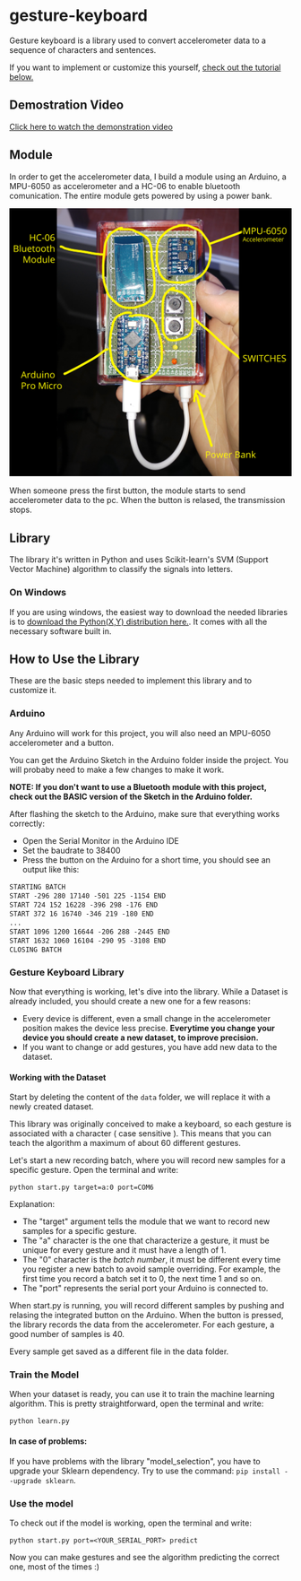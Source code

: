 # gesture-keyboard
Gesture keyboard is a library used to convert accelerometer data to a sequence of characters and sentences.

If you want to implement or customize this yourself, [check out the tutorial below.](#How-to-use-the-Library)

## Demostration Video
[Click here to watch the demonstration video](https://www.youtube.com/watch?v=OjTNS2ZKqRc)

## Module

In order to get the accelerometer data, I build a module using an Arduino, a MPU-6050 as accelerometer and a HC-06 to enable bluetooth comunication. The entire module gets powered by using a power bank.

![The Arduino Module](images/module.jpg)

When someone press the first button, the module starts to send accelerometer data to the pc.
When the button is relased, the transmission stops.

## Library

The library it's written in Python and uses Scikit-learn's SVM (Support Vector Machine) algorithm to classify the signals into letters.

### On Windows
If you are using windows, the easiest way to download the needed libraries is to [download the Python(X,Y) distribution here.](https://python-xy.github.io/). It comes with all the necessary software built in.

## How to Use the Library

These are the basic steps needed to implement this library and to customize it.

### Arduino

Any Arduino will work for this project, you will also need an MPU-6050 accelerometer and a button.

You can get the Arduino Sketch in the Arduino folder inside the project. You will probaby need to make a few changes to make it work.

**NOTE: If you don't want to use a Bluetooth module with this project, check out the BASIC version of the Sketch in the Arduino folder.**

After flashing the sketch to the Arduino, make sure that everything works correctly:
* Open the Serial Monitor in the Arduino IDE
* Set the baudrate to 38400
* Press the button on the Arduino for a short time, you should see an output like this:
```
STARTING BATCH
START -296 280 17140 -501 225 -1154 END
START 724 152 16228 -396 298 -176 END
START 372 16 16740 -346 219 -180 END
...
START 1096 1200 16644 -206 288 -2445 END
START 1632 1060 16104 -290 95 -3108 END
CLOSING BATCH
```

### Gesture Keyboard Library

Now that everything is working, let's dive into the library.
While a Dataset is already included, you should create a new one for a few reasons:
* Every device is different, even a small change in the accelerometer position makes the device less precise. **Everytime you change your device you should create a new dataset, to improve precision.**
* If you want to change or add gestures, you have add new data to the dataset.

#### Working with the Dataset

Start by deleting the content of the `data` folder, we will replace it with a newly created dataset.

This library was originally conceived to make a keyboard, so each gesture is associated with a character ( case sensitive ). This means that you can teach the algorithm a maximum of about 60 different gestures.

Let's start a new recording batch, where you will record new samples for a specific gesture.
Open the terminal and write:

```
python start.py target=a:0 port=COM6
```

Explanation:
* The "target" argument tells the module that we want to record new samples for a specific gesture.
* The "a" character is the one that characterize a gesture, it must be unique for every gesture and it must have a length of 1.
* The "0" character is the *batch number*, it must be different every time you register a new batch to avoid sample overriding. For example, the first time you record a batch set it to 0, the next time 1 and so on.
* The "port" represents the serial port your Arduino is connected to.

When start.py is running, you will record different samples by pushing and relasing the integrated button on the Arduino. When the button is pressed, the library records the data from the accelerometer. For each gesture, a good number of samples is 40.

Every sample get saved as a different file in the data folder.

### Train the Model

When your dataset is ready, you can use it to train the machine learning algorithm. This is pretty straightforward, open the terminal and write:

```
python learn.py
```

#### In case of problems:
If you have problems with the library "model_selection", you have to upgrade your Sklearn dependency. 
Try to use the command: `pip install --upgrade sklearn`.

### Use the model

To check out if the model is working, open the terminal and write:

```
python start.py port=<YOUR_SERIAL_PORT> predict
```

Now you can make gestures and see the algorithm predicting the correct one, most of the times :)
